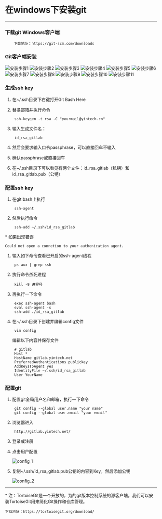# 在windows下安装git

---

### 下载git Windows客户端

		下载地址：https://git-scm.com/downloads
		
### Git客户端安装

![安装步骤1](images/install_1.png)
![安装步骤2](images/install_2.png)
![安装步骤3](images/install_3.png)
![安装步骤4](images/install_4.png)
![安装步骤5](images/install_5.png)
![安装步骤6](images/install_6.png)
![安装步骤7](images/install_7.png)
![安装步骤8](images/install_8.png)
![安装步骤9](images/install_9.png)
![安装步骤10](images/install_10.png)
![安装步骤11](images/install_11.png)

### 生成ssh key
	
1. 在~/.ssh目录下右键打开Git Bash Here

2. 替换邮箱并执行命令

		ssh-keygen -t rsa -C "yourmail@yintech.cn"

3. 输入生成文件名：

		id_rsa_gitlab

4. 然后会要求输入口令passphrase，可以直接回车不输入

5. 确认passphrase或直接回车

6. 在~/.ssh目录下可以看见有两个文件：id_rsa_gitlab（私钥）和id_rsa_gitlab.pub（公钥）

### 配置ssh key

1. 在git bash上执行

		ssh-agent
		
2. 然后执行命令
		
		ssh-add ~/.ssh/id_rsa_gitlab
		
\* 如果出现错误
		
	Could not open a connetion to your authenication agent.
	
1. 输入如下命令查看已开启的ssh-agent线程

		ps aux | grep ssh

2. 执行命令杀死进程

		kill -9 进程号
	
3. 再执行一下命令

		exec ssh-agent bash
		eval ssh-agent -s
		ssh-add ./id_rsa_gitlab
	
4. 在~/.ssh目录下创建并编辑config文件

		vim config
		
	编辑以下内容并保存文件

		# gitlab
		Host *
		HostName gitlab.yintech.net
		PreferredAuthentications publickey
		AddKeysToAgent yes
		IdentityFile ~/.ssh/id_rsa_gitlab
		User YourName

		
### 配置git
1. 配置git全局用户名和邮箱，执行一下命令
	
		git config --global user.name "your name"
		git config --global user.email "your email"

2. 浏览器进入

		http://gitlab.yintech.net/

3. 登录或注册

4. 点击用户配置

	![config_1](images/gitlab_1.jpg)

5. 复制~/.ssh/id\_rsa\_gitlab.pub公钥的内容到Key，然后添加公钥

	![config_2](images/gitlab_2.jpg)

---

\* 注：TortoiseGit是一个开放的，为的git版本控制系统的源客户端。我们可以安装TortoiseGit用来简化Git操作和仓库管理。

	下载地址：https://tortoisegit.org/download/
